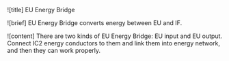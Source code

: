 ![title]
EU Energy Bridge

![brief]
EU Energy Bridge converts energy between EU and IF.

![content]
There are two kinds of EU Energy Bridge: EU input and EU output. Connect IC2 energy conductors to them and link them into energy network, and then they can work properly.
